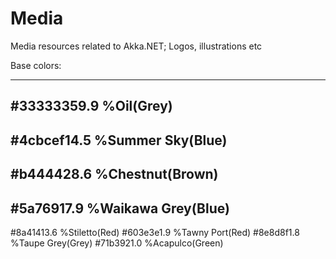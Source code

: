 Media
=====

Media resources related to Akka.NET; Logos, illustrations etc

Base colors:

---
 #33333359.9 %Oil(Grey) 
---
 #4cbcef14.5 %Summer Sky(Blue) 
---
 #b444428.6 %Chestnut(Brown) 
---
 #5a76917.9 %Waikawa Grey(Blue)
---
 #8a41413.6 %Stiletto(Red) 
 #603e3e1.9 %Tawny Port(Red) 
 #8e8d8f1.8 %Taupe Grey(Grey) 
 #71b3921.0 %Acapulco(Green) 

